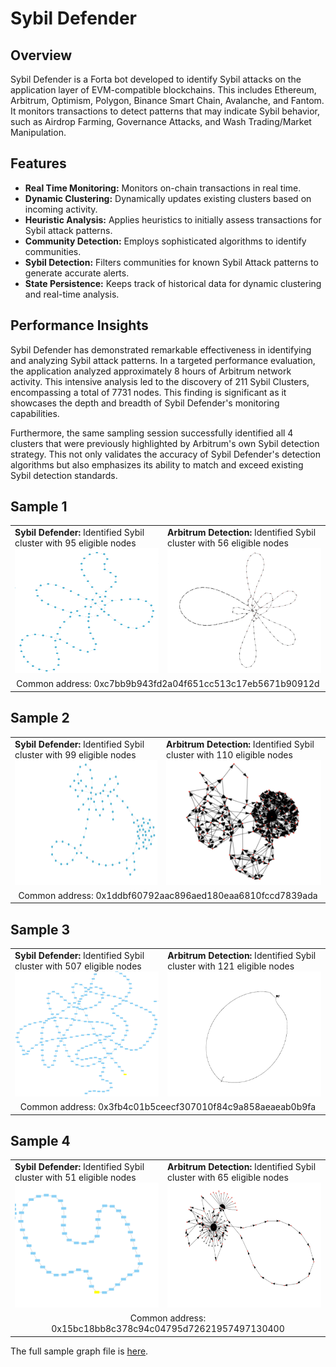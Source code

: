 # Sybil Defender

## Overview

Sybil Defender is a Forta bot developed to identify Sybil attacks on the application layer of EVM-compatible blockchains. This includes Ethereum, Arbitrum, Optimism, Polygon, Binance Smart Chain, Avalanche, and Fantom. It monitors transactions to detect patterns that may indicate Sybil behavior, such as Airdrop Farming, Governance Attacks, and Wash Trading/Market Manipulation.

## Features

- **Real Time Monitoring:** Monitors on-chain transactions in real time.
- **Dynamic Clustering:** Dynamically updates existing clusters based on incoming activity.
- **Heuristic Analysis:** Applies heuristics to initially assess transactions for Sybil attack patterns.
- **Community Detection:** Employs sophisticated algorithms to identify communities.
- **Sybil Detection:** Filters communities for known Sybil Attack patterns to generate accurate alerts.
- **State Persistence:** Keeps track of historical data for dynamic clustering and real-time analysis.

## Performance Insights

Sybil Defender has demonstrated remarkable effectiveness in identifying and analyzing Sybil attack patterns. In a targeted performance evaluation, the application analyzed approximately 8 hours of Arbitrum network activity. This intensive analysis led to the discovery of 211 Sybil Clusters, encompassing a total of 7731 nodes. This finding is significant as it showcases the depth and breadth of Sybil Defender's monitoring capabilities.

Furthermore, the same sampling session successfully identified all 4 clusters that were previously highlighted by Arbitrum's own Sybil detection strategy. This not only validates the accuracy of Sybil Defender's detection algorithms but also emphasizes its ability to match and exceed existing Sybil detection standards.

## Sample 1

<table>
  <tr>
    <td>
      <b>Sybil Defender:</b> Identified Sybil cluster with 95 eligible nodes
      <br>
      <img src="./images/SybilDefender_Cluster117.png" width="300" height="200">
    </td>
    <td>
      <b>Arbitrum Detection:</b> Identified Sybil cluster with 56 eligible nodes
      <br>
      <img src="./images/Cluster1544.png" width="300" height="200">
    </td>
  </tr>
  <tr>
    <td colspan="2" style="text-align:center;">
      Common address: 0xc7bb9b943fd2a04f651cc513c17eb5671b90912d
    </td>
  </tr>
</table>

## Sample 2

<table>
  <tr>
    <td>
      <b>Sybil Defender:</b> Identified Sybil cluster with 99 eligible nodes
      <br>
      <img src="./images/SybilDefender_Cluster82.png" alt="Sybil Defender Cluster" width="300" height="200">
    </td>
    <td>
      <b>Arbitrum Detection:</b> Identified Sybil cluster with 110 eligible nodes
      <br>
      <img src="./images/Cluster319.png" alt="Arbitrum Cluster" width="300" height="200">
    </td>
  </tr>
  <tr>
    <td colspan="2" style="text-align:center;">
      Common address: 0x1ddbf60792aac896aed180eaa6810fccd7839ada
    </td>
  </tr>
</table>

## Sample 3

<table>
  <tr>
    <td>
      <b>Sybil Defender:</b> Identified Sybil cluster with 507 eligible nodes
      <br>
      <img src="./images/Cluster3.png" alt="Sybil Defender Cluster" width="300" height="200">
    </td>
    <td>
      <b>Arbitrum Detection:</b> Identified Sybil cluster with 121 eligible nodes
      <br>
      <img src="./images/Cluster2554.png" alt="Arbitrum Cluster" width="300" height="200">
    </td>
  </tr>
  <tr>
    <td colspan="2" style="text-align:center;">
      Common address: 0x3fb4c01b5ceecf307010f84c9a858aeaeab0b9fa
    </td>
  </tr>
</table>

## Sample 4

<table>
  <tr>
    <td>
      <b>Sybil Defender:</b> Identified Sybil cluster with 51 eligible nodes
      <br>
      <img src="./images/Cluster85.png" alt="Sybil Defender Cluster" width="300" height="200">
    </td>
    <td>
      <b>Arbitrum Detection:</b> Identified Sybil cluster with 65 eligible nodes
      <br>
      <img src="./images/Cluster3316.png" alt="Arbitrum Cluster" width="300" height="200">
    </td>
  </tr>
  <tr>
    <td colspan="2" style="text-align:center;">
      Common address: 0x15bc18bb8c378c94c04795d72621957497130400
    </td>
  </tr>
</table>

The full sample graph file is [here](src/tests/ArbitrumSampling.graphml).
